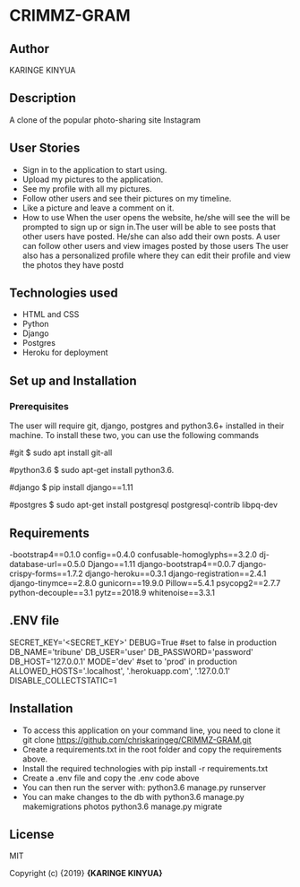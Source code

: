 # CRIMMZ-GRAM

## Author

KARINGE KINYUA

## Description

A clone of the popular photo-sharing site Instagram

## User Stories 
- Sign in to the application to start using.
- Upload my pictures to the application.
- See my profile with all my pictures.
- Follow other users and see their pictures on my timeline.
- Like a picture and leave a comment on it.
- How to use 
When the user opens the website, he/she will see the will be prompted to sign up or sign in.The user will be able to see posts that other users have posted. He/she can also add their own posts. A user can follow other users and view images posted by those users The user also has a personalized profile where they can edit their profile and view the photos they have postd

## Technologies used 
- HTML and CSS
- Python
- Django
- Postgres
- Heroku for deployment

## Set up and Installation

###  Prerequisites
The user will require git, django, postgres and python3.6+ installed in their machine. To install these two, you can use the following commands

#git
$ sudo apt install git-all

#python3.6
$ sudo apt-get install python3.6.

#django
$ pip install django==1.11

#postgres
$ sudo apt-get install postgresql postgresql-contrib libpq-dev

## Requirements

-bootstrap4==0.1.0
config==0.4.0
confusable-homoglyphs==3.2.0
dj-database-url==0.5.0
Django==1.11
django-bootstrap4==0.0.7
django-crispy-forms==1.7.2
django-heroku==0.3.1
django-registration==2.4.1
django-tinymce==2.8.0
gunicorn==19.9.0
Pillow==5.4.1
psycopg2==2.7.7
python-decouple==3.1
pytz==2018.9
whitenoise==3.3.1


## .ENV file
SECRET_KEY='<SECRET_KEY>'
DEBUG=True #set to false in production
DB_NAME='tribune'
DB_USER='user'
DB_PASSWORD='password'
DB_HOST='127.0.0.1'
MODE='dev' #set to 'prod' in production
ALLOWED_HOSTS='.localhost', '.herokuapp.com', '.127.0.0.1'
DISABLE_COLLECTSTATIC=1

## Installation
- To access this application on your command line, you need to clone it git clone https://github.com/chriskaringeg/CRIMMZ-GRAM.git
- Create a requirements.txt in the root folder and copy the requirements above.
- Install the required technologies with pip install -r requirements.txt
- Create a .env file and copy the .env code above
- You can then run the server with: python3.6 manage.py runserver
- You can make changes to the db with python3.6 manage.py makemigrations photos python3.6 manage.py migrate

## License

MIT

Copyright (c) {2019} **{KARINGE KINYUA}**

